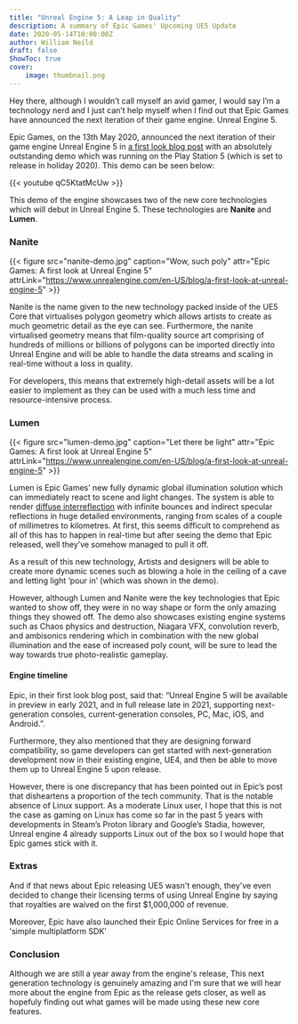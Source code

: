```yaml
---
title: "Unreal Engine 5: A Leap in Quality"
description: A summary of Epic Games' Upcoming UE5 Update
date: 2020-05-14T10:00:00Z
author: William Neild
draft: false
ShowToc: true
cover:
    image: thumbnail.png
---
```


Hey there, although I wouldn’t call myself an avid gamer, I would say I’m a technology nerd and I just can’t help
myself when I find out that Epic Games have announced the next iteration of their game engine. Unreal Engine 5.

Epic Games, on the 13th May 2020, announced the next iteration of their game engine Unreal Engine 5 in
[a first look blog post](https://www.unrealengine.com/en-US/blog/a-first-look-at-unreal-engine-5) with an absolutely
outstanding demo which was running on the Play Station 5 (which is set to release in holiday 2020). This demo can be
seen below:

{{< youtube qC5KtatMcUw >}}

This demo of the engine showcases two of the new core technologies which will debut in Unreal Engine 5. These
technologies are **Nanite** and **Lumen**.

### Nanite

{{< figure 
    src="nanite-demo.jpg"
    caption="Wow, such poly"
    attr="Epic Games: A first look at Unreal Engine 5"
    attrLink="https://www.unrealengine.com/en-US/blog/a-first-look-at-unreal-engine-5" >}}

Nanite is the name given to the new technology packed inside of the UE5 Core that virtualises polygon geometry which
allows artists to create as much geometric detail as the eye can see. Furthermore, the nanite virtualised geometry
means that film-quality source art comprising of hundreds of millions or billions of polygons can be imported directly
into Unreal Engine and will be able to handle the data streams and scaling in real-time without a loss in quality.

For developers, this means that extremely high-detail assets will be a lot easier to implement as they can be used with
a much less time and resource-intensive process.

### Lumen

{{< figure
    src="lumen-demo.jpg"
    caption="Let there be light"
    attr="Epic Games: A first look at Unreal Engine 5"
    attrLink="https://www.unrealengine.com/en-US/blog/a-first-look-at-unreal-engine-5" >}}

Lumen is Epic Games’ new fully dynamic global illumination solution which can immediately react to scene and light
changes. The system is able to render
[diffuse interreflection](https://en.wikipedia.org/wiki/Diffuse_reflection#Interreflection) with infinite bounces and
indirect specular reflections in huge detailed environments, ranging from scales of a couple of millimetres to
kilometres. At first, this seems difficult to comprehend as all of this has to happen in real-time but after seeing the
demo that Epic released, well they’ve somehow managed to pull it off.

As a result of this new technology, Artists and designers will be able to create more dynamic scenes such as blowing a
hole in the ceiling of a cave and letting light ‘pour in’ (which was shown in the demo).

However, although Lumen and Nanite were the key technologies that Epic wanted to show off, they were in no way shape or
form the only amazing things they showed off. The demo also showcases existing engine systems such as Chaos physics and
destruction, Niagara VFX, convolution reverb, and ambisonics rendering which in combination with the new global
illumination and the ease of increased poly count, will be sure to lead the way towards true photo-realistic gameplay.

#### Engine timeline

Epic, in their first look blog post, said that: “Unreal Engine 5 will be available in preview in early 2021, and in
full release late in 2021, supporting next-generation consoles, current-generation consoles, PC, Mac, iOS, and
Android.”.

Furthermore, they also mentioned that they are designing forward compatibility, so game developers can get started with
next-generation development now in their existing engine, UE4, and then be able to move them up to Unreal Engine 5 upon
release.

However, there is one discrepancy that has been pointed out in Epic’s post that disheartens a proportion of the tech
community. That is the notable absence of Linux support. As a moderate Linux user, I hope that this is not the case as
gaming on Linux has come so far in the past 5 years with developments in Steam’s Proton library and Google’s Stadia,
however, Unreal engine 4 already supports Linux out of the box so I would hope that Epic games stick with it.

### Extras

And if that news about Epic releasing UE5 wasn't enough, they've even decided to change their licensing terms of using
Unreal Engine by saying that royalties are waived on the first $1,000,000 of revenue.


Moreover, Epic have also launched their Epic Online Services for free in a 'simple multiplatform SDK'

### Conclusion

Although we are still a year away from the engine's release, This next generation technology is genuinely amazing and
I'm sure that we will hear more about the engine from Epic as the release gets closer, as well as hopefuly finding out
what games will be made using these new core features.
